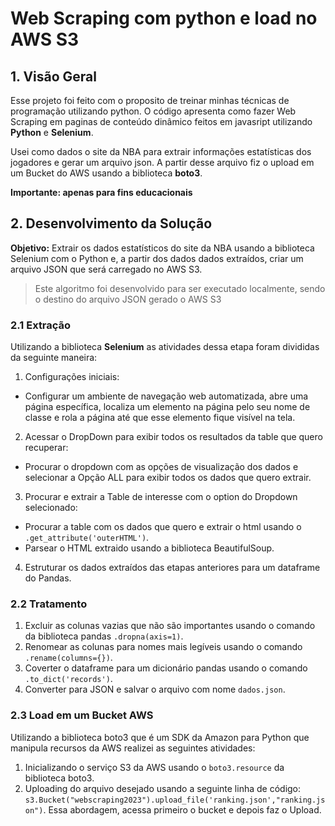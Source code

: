 # Web Scraping com python e load no AWS S3

## 1. Visão Geral

Esse projeto foi feito com o proposito de treinar minhas técnicas de programação utilizando python. O código apresenta como fazer Web Scraping em paginas de conteúdo dinâmico feitos em javasript utilizando **Python** e **Selenium**. 

Usei como dados o site da NBA para extrair informações estatísticas dos jogadores e gerar um arquivo json. A partir desse arquivo fiz o upload em um Bucket do AWS usando a biblioteca **boto3**.

**Importante: apenas para fins educacionais**

## 2. Desenvolvimento da Solução

**Objetivo:** Extrair os dados estatísticos do site da NBA usando a biblioteca Selenium com o Python e, a partir dos dados dados extraídos, criar um arquivo JSON que será carregado no AWS S3.

> Este algoritmo foi desenvolvido para ser executado localmente, sendo o destino do arquivo JSON gerado o AWS S3

### 2.1 Extração

Utilizando a biblioteca **Selenium** as atividades dessa etapa foram divididas da seguinte maneira:

1. Configurações iniciais: 

 * Configurar um ambiente de navegação web automatizada, abre uma página específica, localiza um elemento na página pelo seu nome de classe e rola a página até que esse elemento fique visível na tela.

2. Acessar o DropDown para exibir todos os resultados da table que quero recuperar:

 * Procurar o dropdown com as opções de visualização dos dados e selecionar a Opção ALL para exibir todos os dados que quero extrair.

3. Procurar e extrair a Table de interesse com o option do Dropdown selecionado:

 * Procurar a table com os dados que quero e extrair o html usando o  `.get_attribute('outerHTML')`.
 * Parsear o HTML extraido usando a biblioteca BeautifulSoup.

4. Estruturar os dados extraídos das etapas anteriores para um dataframe do Pandas.

### 2.2 Tratamento

 1. Excluir as colunas vazias que não são importantes usando o comando da biblioteca pandas `.dropna(axis=1)`.
 2. Renomear as colunas para nomes mais legíveis usando o comando `.rename(columns={})`.
 3. Coverter o dataframe para um dicionário pandas usando o comando `.to_dict('records')`.
 4. Converter para JSON e salvar o arquivo com nome `dados.json`.

### 2.3 Load em um Bucket AWS

Utilizando a biblioteca boto3 que é um SDK da Amazon para Python que manipula recursos da AWS realizei as seguintes atividades:

 1. Inicializando o serviço S3 da AWS usando o `boto3.resource` da biblioteca boto3.
 2. Uploading do arquivo desejado usando a seguinte linha de código: `s3.Bucket("webscraping2023").upload_file('ranking.json',"ranking.json")`. Essa abordagem, acessa primeiro o bucket e depois faz o Upload. 
